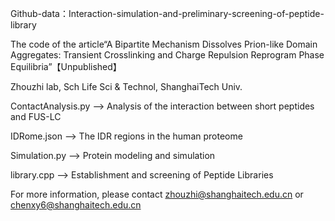 Github-data：Interaction-simulation-and-preliminary-screening-of-peptide-library


The code of the article“A Bipartite Mechanism Dissolves Prion-like Domain Aggregates: Transient Crosslinking and Charge Repulsion Reprogram Phase Equilibria”【Unpublished】

Zhouzhi lab, Sch Life Sci & Technol, ShanghaiTech Univ.


ContactAnalysis.py ——> Analysis of the interaction between short peptides and FUS-LC    


IDRome.json ——> The IDR regions in the human proteome 


Simulation.py ——> Protein modeling and simulation


library.cpp ——> Establishment and screening of Peptide Libraries

For more information, please contact zhouzhi@shanghaitech.edu.cn or chenxy6@shanghaitech.edu.cn

